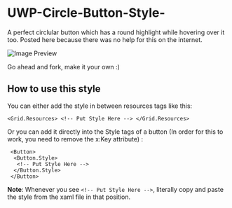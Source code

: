 # UWP-Circle-Button-Style-
A perfect circlular button which has a round highlight while hovering over it too. Posted here because there was no help for this on the internet.

![Image Preview](circleButtonGIF.gif "Preview")

Go ahead and fork, make it your own :)

<h2>How to use this style</h2>

You can either add the style in between resources tags like this: 
``` XAML
<Grid.Resources> <!-- Put Style Here --> </Grid.Resources> 
```

Or you can add it directly into the Style tags of a button (In order for this to work, you need to remove the x:Key attribute) :
``` xaml
 <Button>
  <Button.Style>
   <!-- Put Style Here --> 
  </Button.Style>
 </Button>
 ```
 
 <b>Note</b>: Whenever you see `<!-- Put Style Here -->`, literally copy and paste the style from the xaml file in that position.

